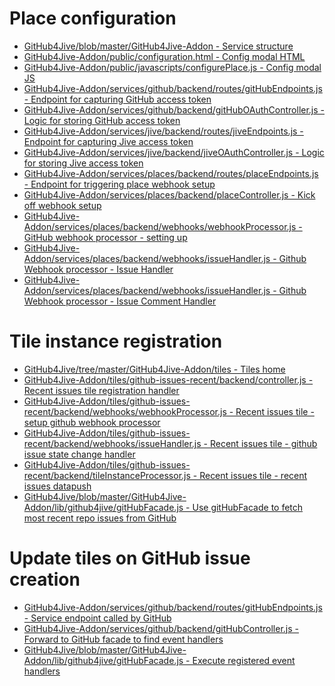 <h1>Place configuration</h1>
<p>
<ul>
   <li>
      <a href="https://github.com/jivesoftware/GitHub4Jive/blob/master/GitHub4Jive-Addon">GitHub4Jive/blob/master/GitHub4Jive-Addon - Service structure</a>
   </li>
   <li>  
      <a href='https://github.com/jivesoftware/GitHub4Jive/blob/master/GitHub4Jive-Addon/public/configuration.html'>GitHub4Jive-Addon/public/configuration.html - Config modal HTML</a>
   </li>
   <li>
      <a href="https://github.com/jivesoftware/GitHub4Jive/blob/master/GitHub4Jive-Addon/public/javascripts/configurePlace.js#L199">GitHub4Jive-Addon/public/javascripts/configurePlace.js - Config modal JS</a> 
   </li>
   <li>
      <a href="https://github.com/jivesoftware/GitHub4Jive/blob/master/GitHub4Jive-Addon/services/github/backend/routes/gitHubEndpoints.js#L102">GitHub4Jive-Addon/services/github/backend/routes/gitHubEndpoints.js - Endpoint for capturing GitHub access token</a>
   </li>
   <li>
      <a href="https://github.com/jivesoftware/GitHub4Jive/blob/master/GitHub4Jive-Addon/services/github/backend/gitHubOAuthController.js#L42">GitHub4Jive-Addon/services/github/backend/gitHubOAuthController.js - Logic for storing GitHub access token</a>
   </li>
   <li>
      <a href="https://github.com/jivesoftware/GitHub4Jive/blob/master/GitHub4Jive-Addon/services/jive/backend/routes/jiveEndpoints.js">GitHub4Jive-Addon/services/jive/backend/routes/jiveEndpoints.js - Endpoint for capturing Jive access token</a>
   </li>
   <li>
      <a href="https://github.com/jivesoftware/GitHub4Jive/blob/master/GitHub4Jive-Addon/services/jive/backend/jiveOAuthController.js">GitHub4Jive-Addon/services/jive/backend/jiveOAuthController.js - Logic for storing Jive access token</a>
   </li>
   <li>
      <a href="https://github.com/jivesoftware/GitHub4Jive/blob/master/GitHub4Jive-Addon/services/places/backend/routes/placeEndpoints.js#L22">GitHub4Jive-Addon/services/places/backend/routes/placeEndpoints.js - Endpoint for triggering place webhook setup</a>
   </li>
   <li>
      <a href="https://github.com/jivesoftware/GitHub4Jive/blob/master/GitHub4Jive-Addon/services/places/backend/placeController.js#L80">GitHub4Jive-Addon/services/places/backend/placeController.js - Kick off webhook setup</a>
   </li>
   <li>
      <a href="https://github.com/jivesoftware/GitHub4Jive/blob/master/GitHub4Jive-Addon/services/places/backend/webhooks/webhookProcessor.js">GitHub4Jive-Addon/services/places/backend/webhooks/webhookProcessor.js - GitHub webhook processor - setting up</a>
   </li>
   <li>
      <a href="https://github.com/jivesoftware/GitHub4Jive/blob/master/GitHub4Jive-Addon/services/places/backend/webhooks/issueHandler.js">GitHub4Jive-Addon/services/places/backend/webhooks/issueHandler.js - Github Webhook processor - Issue Handler</a>
   </li>
   <li>
      <a href="https://github.com/jivesoftware/GitHub4Jive/blob/master/GitHub4Jive-Addon/services/places/backend/webhooks/issueHandler.js">GitHub4Jive-Addon/services/places/backend/webhooks/issueHandler.js - Github Webhook processor - Issue Comment Handler</a>
   </li>
</ul>
</p>

<h1>Tile instance registration</h1>
<p>
<ul>
   <li>
      <a href="https://github.com/jivesoftware/GitHub4Jive/tree/master/GitHub4Jive-Addon/tiles">GitHub4Jive/tree/master/GitHub4Jive-Addon/tiles - Tiles home</a>
   </li>
   <li>
      <a href="https://github.com/jivesoftware/GitHub4Jive/blob/master/GitHub4Jive-Addon/tiles/github-issues-recent/backend/controller.js#L54">GitHub4Jive-Addon/tiles/github-issues-recent/backend/controller.js - Recent issues tile registration handler</a>
   </li>
   <li>
      <a href="https://github.com/jivesoftware/GitHub4Jive/blob/master/GitHub4Jive-Addon/tiles/github-issues-recent/backend/webhooks/webhookProcessor.js">GitHub4Jive-Addon/tiles/github-issues-recent/backend/webhooks/webhookProcessor.js - Recent issues tile - setup github webhook processor</a>
   </li>
   <li>
      <a href="https://github.com/jivesoftware/GitHub4Jive/blob/master/GitHub4Jive-Addon/tiles/github-issues-recent/backend/webhooks/issueHandler.js">GitHub4Jive-Addon/tiles/github-issues-recent/backend/webhooks/issueHandler.js - Recent issues tile - github issue state change handler</a>
   </li>
   <li>
      <a href="https://github.com/jivesoftware/GitHub4Jive/blob/master/GitHub4Jive-Addon/tiles/github-issues-recent/backend/tileInstanceProcessor.js">GitHub4Jive-Addon/tiles/github-issues-recent/backend/tileInstanceProcessor.js - Recent issues tile - recent issues datapush</a>
   </li>
   <li>
      <a href="https://github.com/jivesoftware/GitHub4Jive/blob/master/GitHub4Jive-Addon/lib/github4jive/gitHubFacade.js#L125">GitHub4Jive/blob/master/GitHub4Jive-Addon/lib/github4jive/gitHubFacade.js - Use gitHubFacade to fetch most recent repo issues from GitHub</a> 
   </li>
</ul>
</p>

<h1>Update tiles on GitHub issue creation</h1>
<p>
<ul>
   <li>
      <a href="https://github.com/jivesoftware/GitHub4Jive/blob/master/GitHub4Jive-Addon/services/github/backend/routes/gitHubEndpoints.js#L28">GitHub4Jive-Addon/services/github/backend/routes/gitHubEndpoints.js - Service endpoint called by GitHub</a>
   </li>
   <li>
      <a href="https://github.com/jivesoftware/GitHub4Jive/blob/master/GitHub4Jive-Addon/services/github/backend/gitHubController.js#L40">GitHub4Jive-Addon/services/github/backend/gitHubController.js - Forward to GitHub facade to find event handlers</a>
   </li>
   <li>
      <a href="https://github.com/jivesoftware/GitHub4Jive/blob/master/GitHub4Jive-Addon/lib/github4jive/gitHubFacade.js#L306">GitHub4Jive/blob/master/GitHub4Jive-Addon/lib/github4jive/gitHubFacade.js - Execute registered event handlers</a>
   </li>
</ul>
</p>
